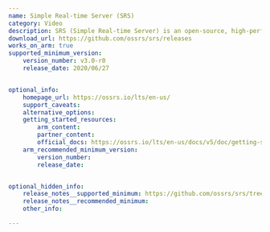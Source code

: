 ```yaml
---
name: Simple Real-time Server (SRS)
category: Video
description: SRS (Simple Real-time Server) is an open-source, high-performance media server designed for real-time video streaming.
download_url: https://github.com/ossrs/srs/releases
works_on_arm: true
supported_minimum_version:
    version_number: v3.0-r0
    release_date: 2020/06/27


optional_info:
    homepage_url: https://ossrs.io/lts/en-us/
    support_caveats:
    alternative_options: 
    getting_started_resources:
        arm_content: 
        partner_content: 
        official_docs: https://ossrs.io/lts/en-us/docs/v5/doc/getting-started-build
    arm_recommended_minimum_version:
        version_number: 
        release_date:


optional_hidden_info:
    release_notes__supported_minimum: https://github.com/ossrs/srs/tree/v3.0-r0#v3-changes
    release_notes__recommended_minimum:
    other_info: 

---
```

